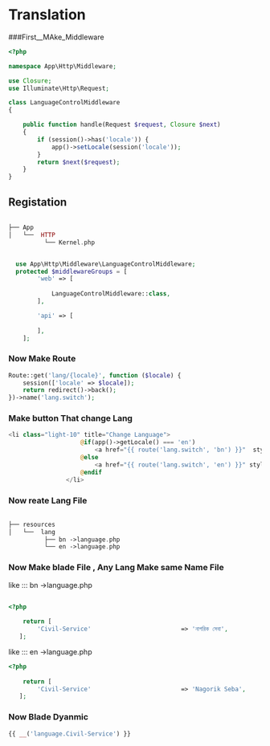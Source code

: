 # Translation
###First__MAke_Middleware 
```php
<?php

namespace App\Http\Middleware;

use Closure;
use Illuminate\Http\Request;

class LanguageControlMiddleware
{

    public function handle(Request $request, Closure $next)
    {
        if (session()->has('locale')) {
            app()->setLocale(session('locale'));
        }
        return $next($request);
    }
}
```
## Registation 

```php

├── App
│   └──  HTTP
          └── Kernel.php
 ```
```php

  use App\Http\Middleware\LanguageControlMiddleware;
  protected $middlewareGroups = [
        'web' => [
           
            LanguageControlMiddleware::class,
        ],

        'api' => [
      
        ],
    ];
```

### Now Make Route 

```php
Route::get('lang/{locale}', function ($locale) {
    session(['locale' => $locale]);
    return redirect()->back();
})->name('lang.switch');

```
### Make button That change Lang
```php
<li class="light-10" title="Change Language">
                    @if(app()->getLocale() === 'en')
                        <a href="{{ route('lang.switch', 'bn') }}"  style="background-color: #00BE67 !important; color: #ffffff !important; font-size: 15px; font-weight: bolder !important;">বাংলা</a>
                    @else
                        <a href="{{ route('lang.switch', 'en') }}" style="background-color: #00BE67 !important; color: #ffffff !important; font-size: 15px; font-weight: bolder !important;">English</a>
                    @endif
                </li>
```

### Now reate Lang File 

```php
 
├── resources
│   └──  lang
          ├── bn ->language.php
          └── en ->language.php
```
### Now Make blade File , Any Lang Make same Name File 
like ::: bn ->language.php
``` php

<?php
 
    return [
        'Civil-Service'                         => 'নাগরিক সেবা',     
   ];

```
like ::: en ->language.php

```php
<?php
 
    return [
        'Civil-Service'                         => 'Nagorik Seba',
   ];
```
### Now Blade Dyanmic 
```php
{{ __('language.Civil-Service') }}
```
